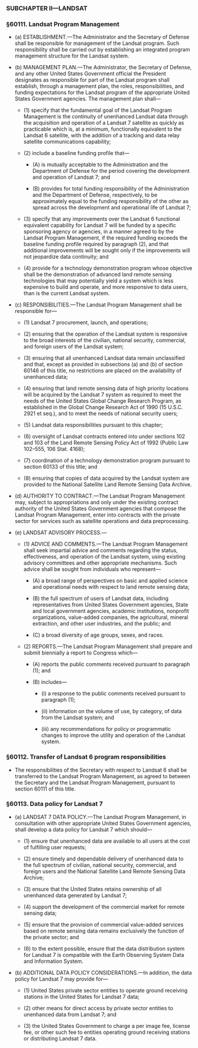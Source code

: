 ### SUBCHAPTER II—LANDSAT

### §60111. Landsat Program Management
* (a) ESTABLISHMENT.—The Administrator and the Secretary of Defense shall be responsible for management of the Landsat program. Such responsibility shall be carried out by establishing an integrated program management structure for the Landsat system.

* (b) MANAGEMENT PLAN.—The Administrator, the Secretary of Defense, and any other United States Government official the President designates as responsible for part of the Landsat program shall establish, through a management plan, the roles, responsibilities, and funding expectations for the Landsat program of the appropriate United States Government agencies. The management plan shall—

  * (1) specify that the fundamental goal of the Landsat Program Management is the continuity of unenhanced Landsat data through the acquisition and operation of a Landsat 7 satellite as quickly as practicable which is, at a minimum, functionally equivalent to the Landsat 6 satellite, with the addition of a tracking and data relay satellite communications capability;

  * (2) include a baseline funding profile that—

    * (A) is mutually acceptable to the Administration and the Department of Defense for the period covering the development and operation of Landsat 7; and

    * (B) provides for total funding responsibility of the Administration and the Department of Defense, respectively, to be approximately equal to the funding responsibility of the other as spread across the development and operational life of Landsat 7;


  * (3) specify that any improvements over the Landsat 6 functional equivalent capability for Landsat 7 will be funded by a specific sponsoring agency or agencies, in a manner agreed to by the Landsat Program Management, if the required funding exceeds the baseline funding profile required by paragraph (2), and that additional improvements will be sought only if the improvements will not jeopardize data continuity; and

  * (4) provide for a technology demonstration program whose objective shall be the demonstration of advanced land remote sensing technologies that may potentially yield a system which is less expensive to build and operate, and more responsive to data users, than is the current Landsat system.


* (c) RESPONSIBILITIES.—The Landsat Program Management shall be responsible for—

  * (1) Landsat 7 procurement, launch, and operations;

  * (2) ensuring that the operation of the Landsat system is responsive to the broad interests of the civilian, national security, commercial, and foreign users of the Landsat system;

  * (3) ensuring that all unenhanced Landsat data remain unclassified and that, except as provided in subsections (a) and (b) of section 60146 of this title, no restrictions are placed on the availability of unenhanced data;

  * (4) ensuring that land remote sensing data of high priority locations will be acquired by the Landsat 7 system as required to meet the needs of the United States Global Change Research Program, as established in the Global Change Research Act of 1990 (15 U.S.C. 2921 et seq.), and to meet the needs of national security users;

  * (5) Landsat data responsibilities pursuant to this chapter;

  * (6) oversight of Landsat contracts entered into under sections 102 and 103 of the Land Remote Sensing Policy Act of 1992 (Public Law 102–555, 106 Stat. 4168);

  * (7) coordination of a technology demonstration program pursuant to section 60133 of this title; and

  * (8) ensuring that copies of data acquired by the Landsat system are provided to the National Satellite Land Remote Sensing Data Archive.


* (d) AUTHORITY TO CONTRACT.—The Landsat Program Management may, subject to appropriations and only under the existing contract authority of the United States Government agencies that compose the Landsat Program Management, enter into contracts with the private sector for services such as satellite operations and data preprocessing.

* (e) LANDSAT ADVISORY PROCESS.—

  * (1) ADVICE AND COMMENTS.—The Landsat Program Management shall seek impartial advice and comments regarding the status, effectiveness, and operation of the Landsat system, using existing advisory committees and other appropriate mechanisms. Such advice shall be sought from individuals who represent—

    * (A) a broad range of perspectives on basic and applied science and operational needs with respect to land remote sensing data;

    * (B) the full spectrum of users of Landsat data, including representatives from United States Government agencies, State and local government agencies, academic institutions, nonprofit organizations, value-added companies, the agricultural, mineral extraction, and other user industries, and the public; and

    * (C) a broad diversity of age groups, sexes, and races.


  * (2) REPORTS.—The Landsat Program Management shall prepare and submit biennially a report to Congress which—

    * (A) reports the public comments received pursuant to paragraph (1); and

    * (B) includes—

      * (i) a response to the public comments received pursuant to paragraph (1);

      * (ii) information on the volume of use, by category, of data from the Landsat system; and

      * (iii) any recommendations for policy or programmatic changes to improve the utility and operation of the Landsat system.

### §60112. Transfer of Landsat 6 program responsibilities
* The responsibilities of the Secretary with respect to Landsat 6 shall be transferred to the Landsat Program Management, as agreed to between the Secretary and the Landsat Program Management, pursuant to section 60111 of this title.

### §60113. Data policy for Landsat 7
* (a) LANDSAT 7 DATA POLICY.—The Landsat Program Management, in consultation with other appropriate United States Government agencies, shall develop a data policy for Landsat 7 which should—

  * (1) ensure that unenhanced data are available to all users at the cost of fulfilling user requests;

  * (2) ensure timely and dependable delivery of unenhanced data to the full spectrum of civilian, national security, commercial, and foreign users and the National Satellite Land Remote Sensing Data Archive;

  * (3) ensure that the United States retains ownership of all unenhanced data generated by Landsat 7;

  * (4) support the development of the commercial market for remote sensing data;

  * (5) ensure that the provision of commercial value-added services based on remote sensing data remains exclusively the function of the private sector; and

  * (6) to the extent possible, ensure that the data distribution system for Landsat 7 is compatible with the Earth Observing System Data and Information System.


* (b) ADDITIONAL DATA POLICY CONSIDERATIONS.—In addition, the data policy for Landsat 7 may provide for—

  * (1) United States private sector entities to operate ground receiving stations in the United States for Landsat 7 data;

  * (2) other means for direct access by private sector entities to unenhanced data from Landsat 7; and

  * (3) the United States Government to charge a per image fee, license fee, or other such fee to entities operating ground receiving stations or distributing Landsat 7 data.